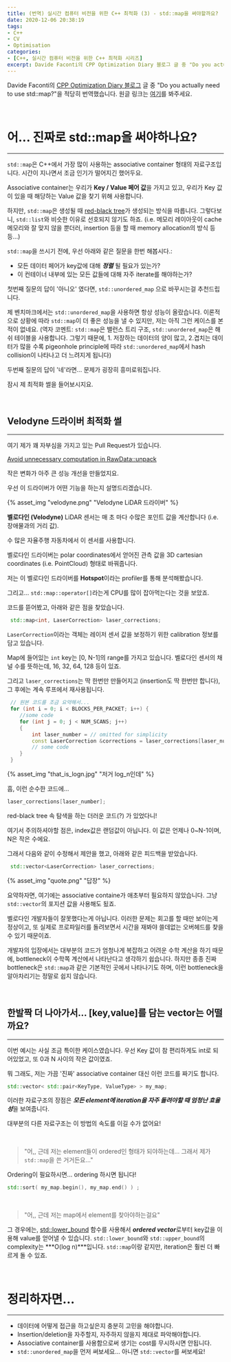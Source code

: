 ```yaml
---
title: (번역) 실시간 컴퓨터 비전을 위한 C++ 최적화 (3) - std::map을 써야할까요?
date: 2020-12-06 20:38:19
tags: 
- C++
- CV
- Optimisation
categories: 
- [C++, 실시간 컴퓨터 비전을 위한 C++ 최적화 시리즈]
excerpt: Davide Faconti의 CPP Optimization Diary 블로그 글 중 "Do you actually need to use std::map?"을 적당히 번역했습니다.
---
```


Davide Faconti의 [CPP Optimization Diary 블로그](https://cpp-optimizations.netlify.app/) 글 중 "Do you actually need to use std::map?"을 적당히 번역했습니다. 원글 링크는 [여기](https://cpp-optimizations.netlify.app/dont_need_map/)를 봐주세요.

<br>

# 어... 진짜로 std::map을 써야하나요?
---

`std::map`은 C++에서 가장 많이 사용하는 associative container 형태의 자료구조입니다. 시간이 지나면서 조금 인기가 떨어지긴 했어두요.

Associative container는 우리가 **Key / Value 페어 값**을 가지고 있고, 우리가 Key 값이 있을 때 해당하는 Value 값을 찾기 위해 사용합니다.

하지만, `std::map`은 생성될 때 [red-black tree](https://en.wikipedia.org/wiki/Red%E2%80%93black_tree)가 생성되는 방식을 따릅니다. 그렇다보니, `std::list`와 비슷한 이유로 선호되지 않기도 하죠. (i.e. 메모리 레이아웃이 cache 메모리와 잘 맞지 않을 뿐더러, insertion 등을 할 때 memory allocation의 방식 등등...)

`std::map`을 쓰시기 전에, 우선 아래와 같은 질문을 한번 해봅시다.:
- 모든 데이터 페어가 key값에 대해 ***정렬*** 될 필요가 있는가?
- 이 컨테이너 내부에 있는 모든 값들에 대해 자주 iterate를 해야하는가?

첫번째 질문의 답이 '아니오' 였다면, `std::unordered_map` 으로 바꾸시는걸 추천드립니다.

제 벤치마크에서는 `std::unordered_map`을 사용하면 항상 성능이 올랐습니다. 이론적으로 상황에 따라 `std::map`이 더 좋은 성능을 낼 수 있지만, 저는 아직 그런 케이스를 본 적이 없네요.
(역자 코멘트: `std::map`은 밸런스 트리 구조, `std::unordered_map`은 해쉬 테이블을 사용합니다. 그렇기 때문에, 1. 저장하는 데이터의 양이 많고, 2.겹치는 데이터가 많을 수록 pigeonhole principle에 따라 `std::unordered_map`에서 hash collision이 나타나고 더 느려지게 됩니다)

두번째 질문의 답이 '네'라면... 문제가 굉장히 흥미로워집니다.

잠시 제 최적화 썰을 들어보시지요.

<br>

## Velodyne 드라이버 최적화 썰
---

여기 제가 꽤 자부심을 가지고 있는 Pull Request가 있습니다.

[Avoid unnecessary computation in RawData::unpack](https://github.com/ros-drivers/velodyne/pull/194)

작은 변화가 아주 큰 성능 개선을 만들었지요.

우선 이 드라이버가 어떤 기능을 하는지 설명드리겠습니다.

{% asset_img "velodyne.png" "Velodyne LiDAR 드라이버" %}

**벨로다인 (Velodyne)** LiDAR 센서는 매 초 마다 수많은 포인트 값을 계산합니다 (i.e. 장애물과의 거리 값). 

수 많은 자율주행 자동차에서 이 센서를 사용합니다.

벨로다인 드라이버는 polar coordinates에서 얻어진 관측 값을 3D cartesian coordinates (i.e. PointCloud) 형태로 바꿔줍니다.

저는 이 벨로다인 드라이버를 **Hotspot**이라는 profiler를 통해 분석해봤습니다.

그리고... `std::map::operator[]`라는게 CPU를 많이 잡아먹는다는 것을 보았죠.

코드를 뜯어봤고, 아래와 같은 점을 찾았습니다.

```C++
 std::map<int, LaserCorrection> laser_corrections;
```
`LaserCorrection`이라는 객체는 레이저 센서 값을 보정하기 위한 calibration 정보를 담고 있습니다.

Map에 들어있는 `int` key는 [0, N-1]의 range를 가지고 있습니다. 벨로다인 센서의 채널 수를 뜻하는데, 16, 32, 64, 128 등이 있죠.

그리고 `laser_corrections`는 딱 한번만 만들어지고 (insertion도 딱 한번만 합니다), 그 후에는 계속 루프에서 재사용됩니다.

```C++
 // 원본 코드를 조금 요약해서...
 for (int i = 0; i < BLOCKS_PER_PACKET; i++) {
    //some code
    for (int j = 0; j < NUM_SCANS; j++) 
    {   
        int laser_number = // omitted for simplicity
        const LaserCorrection &corrections = laser_corrections[laser_number];
        // some code
    }
 }
```
{% asset_img "that_is_logn.jpg" "저거 log_n인데" %}

흠, 이런 순수한 코드에...

```C++
laser_corrections[laser_number];
```

red-black tree 속 탐색을 하는 더러운 코드(?) 가 있었다니!

여기서 주의하셔야할 점은, index값은 랜덤값이 아닙니다. 이 값은 언제나 0~N-1이며, N은 작은 수에요.

그래서 다음와 같이 수정해서 제안을 했고, 아래와 같은 피드백을 받았습니다.

```C++
 std::vector<LaserCorrection> laser_corrections;
```

{% asset_img "quote.png" "답장" %}

요약하자면, 여기에는 associative containe가 애초부터 필요하지 않았습니다. 그냥 `std::vector`의 포지션 값을 사용해도 됬죠.

벨로다인 개발자들이 잘못했다는게 아닙니다. 이러한 문제는 회고를 할 때만 보이는게 정상이고, 또 실제로 프로파일러를 돌려보면서 시간을 재봐야 쓸데없는 오버헤드를 찾을 수 있기 때문이죠.

개발자의 입장에서는 대부분의 코드가 엄청나게 복잡하고 어려운 수학 계산을 하기 때문에, bottleneck이 수학쪽 계산에서 나타난다고 생각하기 쉽습니다. 하지만 종종 진짜 bottleneck은 `std::map`과 같은 기본적인 곳에서 나타나기도 하며, 이런 bottleneck을 알아차리기는 정말로 쉽지 않습니다.

<br>


## 한발짝 더 나아가서... [key,value]를 담는 vector는 어떨까요?
---

이번 예시는 사실 조금 특이한 케이스였습니다. 우선 Key 값이 참 편리하게도 int로 되어있었고, 또 0과 N 사이의 작은 값이였죠.

뭐 그래도, 저는 가끔 '진짜' associative container 대신 이런 코드를 짜기도 합니다.

```C++
std::vector< std::pair<KeyType, ValueType> > my_map;
```

이러한 자료구조의 장점은 ***모든 element에 iteration을 자주 돌려야할 때 엄청난 효율성***을 보여줍니다.

대부분의 다른 자료구조는 이 방법의 속도를 이길 수가 없어요!

<br>

> "어,, 근데 저는 element들이 ordered인 형태가 되야하는데... 그래서 제가 `std::map`을 쓴 거거든요..."

Ordering이 필요하시면... ordering 하시면 됩니다!

```C++
std::sort( my_map.begin(), my_map.end() ) ;
```

<br>

> "어,, 근데 저는 map에서 element를 찾아야하는걸요"

그 경우에는, [std::lower_bound](http://www.cplusplus.com/reference/algorithm/lower_bound/) 함수를 사용해서 ***ordered vector***로부터 key값을 이용해 value를 얻어낼 수 있습니다. `std::lower_bound`와 `std::upper_bound`의 complexity는 ***O(log n)***입니다. `std::map`이랑 같지만, iteration은 훨씬 더 빠르게 돌 수 있죠.

<br>

# 정리하자면...
---

- 데이터에 어떻게 접근을 하고싶은지 충분히 고민을 해야합니다.
- Insertion/deletion을 자주할지, 자주하지 않을지 제대로 파악해야합니다.
- Associative container를 사용함으로써 생기는 cost를 무시하시면 안됩니다.
- `std::unordered_map`을 먼저 써보세요... 아니면 `std::vector`를 써보세요!